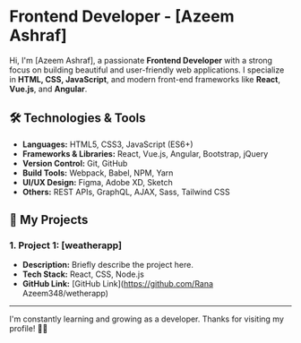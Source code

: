 # Frontend Developer - [Azeem Ashraf]

Hi, I'm [Azeem Ashraf], a passionate **Frontend Developer** with a strong focus on building beautiful and user-friendly web applications. I specialize in **HTML, CSS, JavaScript**, and modern front-end frameworks like **React**, **Vue.js**, and **Angular**.

## 🛠️ Technologies & Tools

- **Languages:** HTML5, CSS3, JavaScript (ES6+)
- **Frameworks & Libraries:** React, Vue.js, Angular, Bootstrap, jQuery
- **Version Control:** Git, GitHub
- **Build Tools:** Webpack, Babel, NPM, Yarn
- **UI/UX Design:** Figma, Adobe XD, Sketch
- **Others:** REST APIs, GraphQL, AJAX, Sass, Tailwind CSS

## 🚀 My Projects

### 1. **Project 1: [weatherapp]**
   - **Description:** Briefly describe the project here.
   - **Tech Stack:** React, CSS, Node.js
   - **GitHub Link:** [GitHub Link](https://github.com/Rana Azeem348/wetherapp)


---

I'm constantly learning and growing as a developer. Thanks for visiting my profile! 👨‍💻
